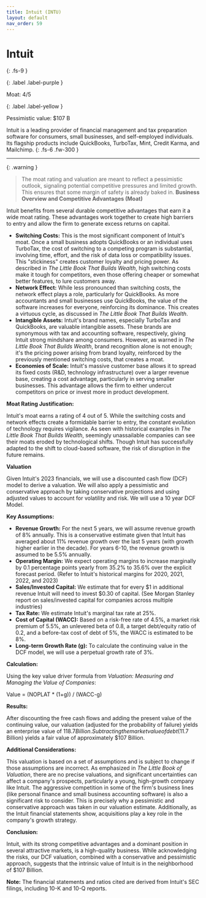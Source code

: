 ```yaml
---
title: Intuit (INTU)
layout: default
nav_order: 59
---
```


# Intuit
{: .fs-9 }

{: .label .label-purple }

Moat: 4/5

{: .label .label-yellow }

Pessimistic value: $107 B

Intuit is a leading provider of financial management and tax preparation software for consumers, small businesses, and self-employed individuals. Its flagship products include QuickBooks, TurboTax, Mint, Credit Karma, and Mailchimp.
{: .fs-6 .fw-300 }

---

{: .warning } 
>The moat rating and valuation are meant to reflect a pessimistic outlook, signaling potential competitive pressures and limited growth. This ensures that some margin of safety is already baked in.
**Business Overview and Competitive Advantages (Moat)**

Intuit benefits from several durable competitive advantages that earn it a wide moat rating.  These advantages work together to create high barriers to entry and allow the firm to generate excess returns on capital.

* **Switching Costs:** This is the most significant component of Intuit's moat.  Once a small business adopts QuickBooks or an individual uses TurboTax, the cost of switching to a competing program is substantial, involving time, effort, and the risk of data loss or compatibility issues. This "stickiness" creates customer loyalty and pricing power. As described in *The Little Book That Builds Wealth*, high switching costs make it tough for competitors, even those offering cheaper or somewhat better features, to lure customers away.
* **Network Effect:** While less pronounced than switching costs, the network effect plays a role, particularly for QuickBooks. As more accountants and small businesses use QuickBooks, the value of the software increases for everyone, reinforcing its dominance. This creates a virtuous cycle, as discussed in *The Little Book That Builds Wealth*.
* **Intangible Assets:**  Intuit's brand names, especially TurboTax and QuickBooks, are valuable intangible assets.  These brands are synonymous with tax and accounting software, respectively, giving Intuit strong mindshare among consumers.  However, as warned in *The Little Book That Builds Wealth*, brand recognition alone is not enough; it's the pricing power arising from brand loyalty, reinforced by the previously mentioned switching costs, that creates a moat.
* **Economies of Scale:**  Intuit's massive customer base allows it to spread its fixed costs (R&D, technology infrastructure) over a larger revenue base, creating a cost advantage, particularly in serving smaller businesses.  This advantage allows the firm to either undercut competitors on price or invest more in product development.


**Moat Rating Justification:**

Intuit's moat earns a rating of 4 out of 5. While the switching costs and network effects create a formidable barrier to entry, the constant evolution of technology requires vigilance.  As seen with historical examples in *The Little Book That Builds Wealth*, seemingly unassailable companies can see their moats eroded by technological shifts. Though Intuit has successfully adapted to the shift to cloud-based software, the risk of disruption in the future remains.


**Valuation**

Given Intuit's 2023 financials, we will use a discounted cash flow (DCF) model to derive a valuation.  We will also apply a pessimistic and conservative approach by taking conservative projections and using adjusted values to account for volatility and risk. We will use a 10 year DCF Model.

**Key Assumptions:**

* **Revenue Growth:** For the next 5 years, we will assume revenue growth of 8% annually.  This is a conservative estimate given that Intuit has averaged about 11% revenue growth over the last 5 years (with growth higher earlier in the decade).  For years 6-10, the revenue growth is assumed to be 5.5% annually.
* **Operating Margin:** We expect operating margins to increase marginally by 0.1 percentage points yearly from 35.2% to 35.6% over the explicit forecast period.  (Refer to Intuit's historical margins for 2020, 2021, 2022, and 2023)
* **Sales/Invested Capital:** We estimate that for every $1 in additional revenue Intuit will need to invest $0.30 of capital. (See Morgan Stanley report on sales/invested capital for companies across multiple industries)
* **Tax Rate:** We estimate Intuit's marginal tax rate at 25%.
* **Cost of Capital (WACC):** Based on a risk-free rate of 4.5%, a market risk premium of 5.5%, an unlevered beta of 0.8, a target debt/equity ratio of 0.2, and a before-tax cost of debt of 5%, the WACC is estimated to be 8%.
* **Long-term Growth Rate (g):** To calculate the continuing value in the DCF model, we will use a perpetual growth rate of 3%.



**Calculation:**

Using the key value driver formula from *Valuation: Measuring and Managing the Value of Companies*:

Value = (NOPLAT * (1+g)) / (WACC-g)


**Results:**

After discounting the free cash flows and adding the present value of the continuing value, our valuation (adjusted for the probability of failure) yields an enterprise value of $118.7 Billion.  Subtracting the market value of debt ($11.7 Billion) yields a fair value of approximately $107 Billion.

**Additional Considerations:**

This valuation is based on a set of assumptions and is subject to change if those assumptions are incorrect. As emphasized in *The Little Book of Valuation*, there are no precise valuations, and significant uncertainties can affect a company's prospects, particularly a young, high-growth company like Intuit. The aggressive competition in some of the firm's business lines (like personal finance and small business accounting software) is also a significant risk to consider. This is precisely why a pessimistic and conservative approach was taken in our valuation estimate. Additionally, as the Intuit financial statements show, acquisitions play a key role in the company's growth strategy.

**Conclusion:**

Intuit, with its strong competitive advantages and a dominant position in several attractive markets, is a high-quality business. While acknowledging the risks, our DCF valuation, combined with a conservative and pessimistic approach, suggests that the intrinsic value of Intuit is in the neighborhood of $107 Billion.

**Note:**  The financial statements and ratios cited are derived from Intuit's SEC filings, including 10-K and 10-Q reports.


